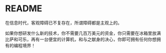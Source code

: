 # README

在信息时代，客观障碍已不复存在，所谓障碍都是主观上的。

如果你想研发什么新的技术，你不需要几百万美元的资金，你只需要在冰箱里放满比萨和可乐，再有一台便宜的计算机，和与之献身的决心，你即可拥有任何你想拥有的编程境界！



